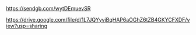 https://sendgb.com/wytDEmuevSR

https://drive.google.com/file/d/1L7JQYyvjBqHAP6aOGhZ6tZB4GKYCFXDF/view?usp=sharing
